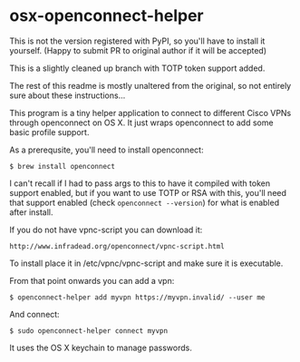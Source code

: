 osx-openconnect-helper
======================

  This is not the version registered with PyPI, so you'll have to install it yourself.  (Happy to submit PR to original author if it will be accepted)

  This is a slightly cleaned up branch with TOTP token support added.

  The rest of this readme is mostly unaltered from the original, so not entirely sure about these instructions...

  This program is a tiny helper application to connect to different
  Cisco VPNs through openconnect on OS X.  It just wraps openconnect
  to add some basic profile support.

  As a prerequsite, you'll need to install openconnect:

    $ brew install openconnect

  I can't recall if I had to pass args to this to have it compiled with token support enabled, but if you want to use TOTP or RSA with this, you'll need that support enabled (check `openconnect --version`) for what is enabled after install.

  If you do not have vpnc-script you can download it:

    http://www.infradead.org/openconnect/vpnc-script.html

  To install place it in /etc/vpnc/vpnc-script and make sure it
  is executable.

  From that point onwards you can add a vpn:

    $ openconnect-helper add myvpn https://myvpn.invalid/ --user me

  And connect:

    $ sudo openconnect-helper connect myvpn

  It uses the OS X keychain to manage passwords.
